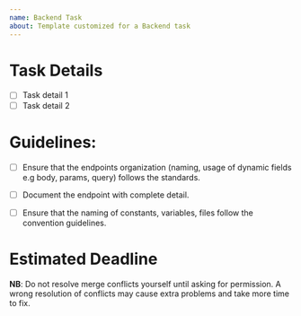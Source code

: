 ```yaml
---
name: Backend Task
about: Template customized for a Backend task
---
```


# Task Details
- [ ] Task detail 1
- [ ] Task detail 2

# Guidelines:
- [ ] Ensure that the endpoints organization (naming, usage of dynamic fields e.g body, params, query) follows the standards.
- [ ] Document the endpoint with complete detail.
- [ ] Ensure that the naming of constants, variables, files follow the convention guidelines.


# Estimated Deadline

**NB**: Do not resolve merge conflicts yourself until asking for permission. A wrong resolution of conflicts may cause extra problems and take more time to fix.
